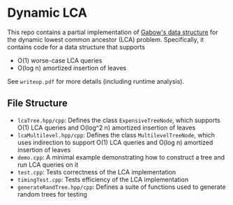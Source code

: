 # Dynamic LCA

This repo contains a partial implementation of [Gabow's data structure](https://arxiv.org/abs/1611.07055) for the dynamic lowest common ancestor (LCA) problem. Specifically, it contains code for a data structure that supports
- O(1) worse-case LCA queries
- O(log n) amortized insertion of leaves

See `writeup.pdf` for more details (including runtime analysis).

## File Structure
- `lcaTree.hpp/cpp`: Defines the class `ExpensiveTreeNode`, which supports O(1) LCA queries and O(log^2 n) amortized insertion of leaves
- `lcaMultilevel.hpp/cpp`: Defines the class `MultilevelTreeNode`, which uses indirection to support O(1) LCA queries and O(log n) amortized insertion of leaves
- `demo.cpp`: A minimal example demonstrating how to construct a tree and run LCA queries on it
- `test.cpp`: Tests correctness of the LCA implementation
- `timingTest.cpp`: Tests efficiency of the LCA implementation
- `generateRandTree.hpp/cpp`: Defines a suite of functions used to generate random trees for testing